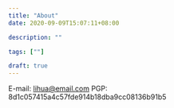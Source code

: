 ```yaml
---
title: "About"
date: 2020-09-09T15:07:11+08:00

description: ""

tags: [""]

draft: true
---
```


E-mail: lihua@email.com
PGP: 8d1c057415a4c57fde914b18dba9cc08136b91b5